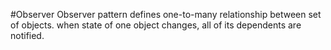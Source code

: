 #Observer
Observer pattern defines one-to-many relationship between set of objects.
when state of one object changes, all of its dependents are notified.
